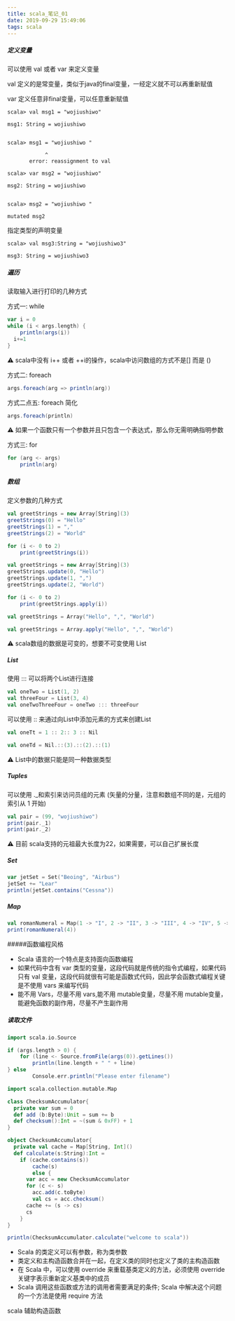 ```yaml
---
title: scala_笔记_01
date: 2019-09-29 15:49:06
tags: scala
---
```


##### 定义变量

可以使用 val 或者 var 来定义变量

 val 定义的是常变量，类似于java的final变量，一经定义就不可以再重新赋值

 var 定义任意非final变量，可以任意重新赋值

```shell
scala> val msg1 = "wojiushiwo"

msg1: String = wojiushiwo


scala> msg1 = "wojiushiwo "

​            ^
​       error: reassignment to val
```



```shell
scala> var msg2 = "wojiushiwo"

msg2: String = wojiushiwo


scala> msg2 = "wojiushiwo "

mutated msg2
```



指定类型的声明变量

```shell
scala> val msg3:String = "wojiushiwo3"

msg3: String = wojiushiwo3
```



##### 遍历

读取输入进行打印的几种方式

方式一: while

```scala
var i = 0
while (i < args.length) {
	println(args(i))
  i+=1
}
```

⚠️  scala中没有 i++ 或者 ++i的操作，scala中访问数组的方式不是[] 而是 ()



方式二: foreach

```scala
args.foreach(arg => println(arg))
```



方式二点五: foreach 简化

```scala
args.foreach(println)
```

⚠️ 如果一个函数只有一个参数并且只包含一个表达式，那么你无需明确指明参数



方式三: for

```scala
for (arg <- args)
	println(arg)
```



##### 数组

定义参数的几种方式

```scala
val greetStrings = new Array[String](3)
greetStrings(0) = "Hello"
greetStrings(1) = ","
greetStrings(2) = "World"

for (i <- 0 to 2)
	print(greetStrings(i))
```



```scala
val greetStrings = new Array[String](3)
greetStrings.update(0, "Hello")
greetStrings.update(1, ",")
greetStrings.update(2, "World")

for (i <- 0 to 2)
	print(greetStrings.apply(i))
```



```scala
val greetStrings = Array("Hello", ",", "World")
```



```scala
val greetStrings = Array.apply("Hello", ",", "World")
```

⚠️ scala数组的数据是可变的，想要不可变使用 List



##### List

使用 ::: 可以将两个List进行连接

```scala
val oneTwo = List(1, 2)
val threeFour = List(3, 4)
val oneTwoThreeFour = oneTwo ::: threeFour
```



可以使用 :: 来通过向List中添加元素的方式来创建List

```scala
val oneTt = 1 :: 2:: 3 :: Nil

val oneTd = Nil.::(3).::(2).::(1)
```

⚠️ List中的数据只能是同一种数据类型



##### Tuples

可以使用 ._和索引来访问员组的元素 (矢量的分量，注意和数组不同的是，元组的索引从 1 开始)

```scala
val pair = (99, "wojiushiwo")
print(pair._1)
print(pair._2)
```

⚠️ 目前 scala支持的元祖最大长度为22，如果需要，可以自己扩展长度



##### Set

```scala
var jetSet = Set("Beoing", "Airbus")
jetSet += "Lear"
println(jetSet.contains("Cessna"))
```



##### Map

```scala
val romanNumeral = Map(1 -> "I", 2 -> "II", 3 -> "III", 4 -> "IV", 5 -> "V")
print(romanNumeral(4))
```



#####函数编程风格

- Scala 语言的一个特点是支持面向函数编程
- 如果代码中含有 var 类型的变量，这段代码就是传统的指令式编程，如果代码只有 val 变量，这段代码就很有可能是函数式代码，因此学会函数式编程关键是不使用 vars 来编写代码
- 能不用 Vars，尽量不用 vars,能不用 mutable变量，尽量不用 mutable变量，能避免函数的副作用，尽量不产生副作用



##### 读取文件

```scala
import scala.io.Source

if (args.length > 0) {
	for (line <- Source.fromFile(args(0)).getLines())
		println(line.length + " " + line)
} else 
		Console.err.println("Please enter filename")
```







```scala
import scala.collection.mutable.Map

class ChecksumAccumulator{
  private var sum = 0
  def add (b:Byte):Unit = sum += b
  def checksum():Int = ~(sum & 0xFF) + 1
}

object ChecksumAccumulator{
  private val cache = Map[String, Int]()
  def calculate(s:String):Int = 
  	if (cache.contains(s))
  		cache(s)
 		else {
      var acc = new ChecksumAccumulator
      for (c <- s)
      	acc.add(c.toByte)
    	val cs = acc.checksum()
      cache += (s -> cs)
      cs
    }
}

println(ChecksumAccumulator.calculate("welcome to scala"))
```





- Scala 的类定义可以有参数，称为类参数
- 类定义和主构造函数合并在一起，在定义类的同时也定义了类的主构造函数
- 在 Scala 中，可以使用 override 来重载基类定义的方法，必须使用 override 关键字表示重新定义基类中的成员
- Scala 调用这些函数或方法的调用者需要满足的条件; Scala 中解决这个问题的一个方法是使用 require 方法





scala 辅助构造函数


